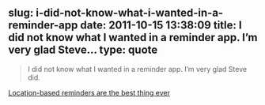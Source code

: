 slug: i-did-not-know-what-i-wanted-in-a-reminder-app
date: 2011-10-15 13:38:09
title: I did not know what I wanted in a reminder app. I’m very glad Steve...
type: quote
---

> I did not know what I wanted in a reminder app. I’m very glad Steve did.

[Location-based reminders are the best thing ever](http://52tiger.net/location-based-reminders-are-the-best-thing-ever/)
